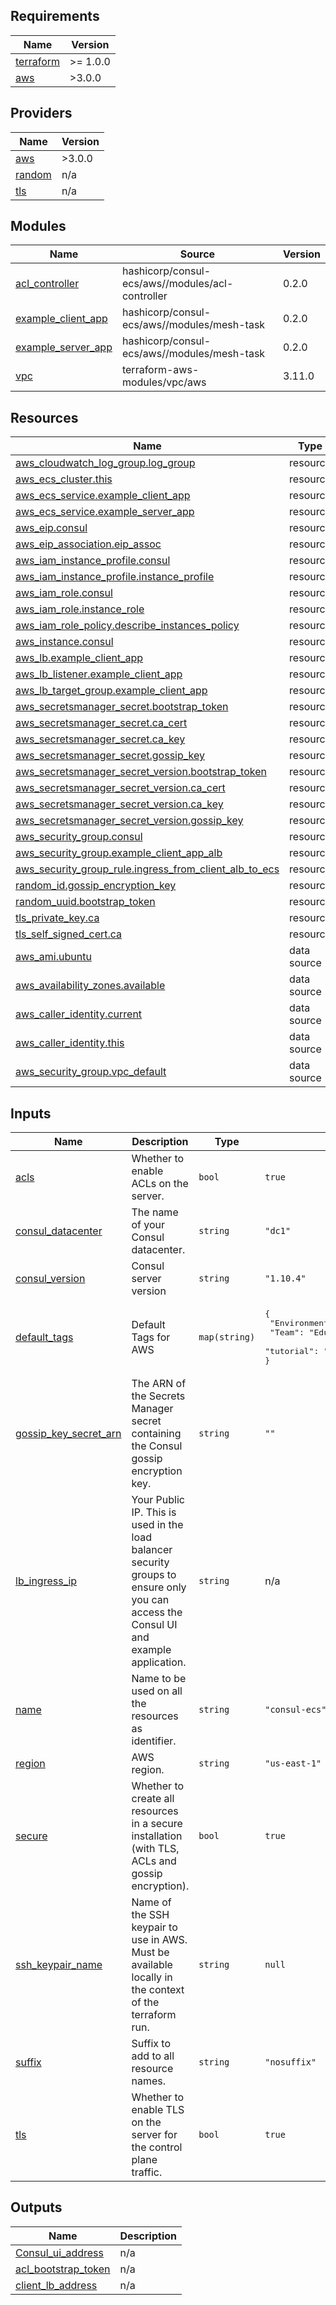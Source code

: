 ## Requirements

| Name | Version |
|------|---------|
| <a name="requirement_terraform"></a> [terraform](#requirement\_terraform) | >= 1.0.0 |
| <a name="requirement_aws"></a> [aws](#requirement\_aws) | >3.0.0 |

## Providers

| Name | Version |
|------|---------|
| <a name="provider_aws"></a> [aws](#provider\_aws) | >3.0.0 |
| <a name="provider_random"></a> [random](#provider\_random) | n/a |
| <a name="provider_tls"></a> [tls](#provider\_tls) | n/a |

## Modules

| Name | Source | Version |
|------|--------|---------|
| <a name="module_acl_controller"></a> [acl\_controller](#module\_acl\_controller) | hashicorp/consul-ecs/aws//modules/acl-controller | 0.2.0 |
| <a name="module_example_client_app"></a> [example\_client\_app](#module\_example\_client\_app) | hashicorp/consul-ecs/aws//modules/mesh-task | 0.2.0 |
| <a name="module_example_server_app"></a> [example\_server\_app](#module\_example\_server\_app) | hashicorp/consul-ecs/aws//modules/mesh-task | 0.2.0 |
| <a name="module_vpc"></a> [vpc](#module\_vpc) | terraform-aws-modules/vpc/aws | 3.11.0 |

## Resources

| Name | Type |
|------|------|
| [aws_cloudwatch_log_group.log_group](https://registry.terraform.io/providers/hashicorp/aws/latest/docs/resources/cloudwatch_log_group) | resource |
| [aws_ecs_cluster.this](https://registry.terraform.io/providers/hashicorp/aws/latest/docs/resources/ecs_cluster) | resource |
| [aws_ecs_service.example_client_app](https://registry.terraform.io/providers/hashicorp/aws/latest/docs/resources/ecs_service) | resource |
| [aws_ecs_service.example_server_app](https://registry.terraform.io/providers/hashicorp/aws/latest/docs/resources/ecs_service) | resource |
| [aws_eip.consul](https://registry.terraform.io/providers/hashicorp/aws/latest/docs/resources/eip) | resource |
| [aws_eip_association.eip_assoc](https://registry.terraform.io/providers/hashicorp/aws/latest/docs/resources/eip_association) | resource |
| [aws_iam_instance_profile.consul](https://registry.terraform.io/providers/hashicorp/aws/latest/docs/resources/iam_instance_profile) | resource |
| [aws_iam_instance_profile.instance_profile](https://registry.terraform.io/providers/hashicorp/aws/latest/docs/resources/iam_instance_profile) | resource |
| [aws_iam_role.consul](https://registry.terraform.io/providers/hashicorp/aws/latest/docs/resources/iam_role) | resource |
| [aws_iam_role.instance_role](https://registry.terraform.io/providers/hashicorp/aws/latest/docs/resources/iam_role) | resource |
| [aws_iam_role_policy.describe_instances_policy](https://registry.terraform.io/providers/hashicorp/aws/latest/docs/resources/iam_role_policy) | resource |
| [aws_instance.consul](https://registry.terraform.io/providers/hashicorp/aws/latest/docs/resources/instance) | resource |
| [aws_lb.example_client_app](https://registry.terraform.io/providers/hashicorp/aws/latest/docs/resources/lb) | resource |
| [aws_lb_listener.example_client_app](https://registry.terraform.io/providers/hashicorp/aws/latest/docs/resources/lb_listener) | resource |
| [aws_lb_target_group.example_client_app](https://registry.terraform.io/providers/hashicorp/aws/latest/docs/resources/lb_target_group) | resource |
| [aws_secretsmanager_secret.bootstrap_token](https://registry.terraform.io/providers/hashicorp/aws/latest/docs/resources/secretsmanager_secret) | resource |
| [aws_secretsmanager_secret.ca_cert](https://registry.terraform.io/providers/hashicorp/aws/latest/docs/resources/secretsmanager_secret) | resource |
| [aws_secretsmanager_secret.ca_key](https://registry.terraform.io/providers/hashicorp/aws/latest/docs/resources/secretsmanager_secret) | resource |
| [aws_secretsmanager_secret.gossip_key](https://registry.terraform.io/providers/hashicorp/aws/latest/docs/resources/secretsmanager_secret) | resource |
| [aws_secretsmanager_secret_version.bootstrap_token](https://registry.terraform.io/providers/hashicorp/aws/latest/docs/resources/secretsmanager_secret_version) | resource |
| [aws_secretsmanager_secret_version.ca_cert](https://registry.terraform.io/providers/hashicorp/aws/latest/docs/resources/secretsmanager_secret_version) | resource |
| [aws_secretsmanager_secret_version.ca_key](https://registry.terraform.io/providers/hashicorp/aws/latest/docs/resources/secretsmanager_secret_version) | resource |
| [aws_secretsmanager_secret_version.gossip_key](https://registry.terraform.io/providers/hashicorp/aws/latest/docs/resources/secretsmanager_secret_version) | resource |
| [aws_security_group.consul](https://registry.terraform.io/providers/hashicorp/aws/latest/docs/resources/security_group) | resource |
| [aws_security_group.example_client_app_alb](https://registry.terraform.io/providers/hashicorp/aws/latest/docs/resources/security_group) | resource |
| [aws_security_group_rule.ingress_from_client_alb_to_ecs](https://registry.terraform.io/providers/hashicorp/aws/latest/docs/resources/security_group_rule) | resource |
| [random_id.gossip_encryption_key](https://registry.terraform.io/providers/hashicorp/random/latest/docs/resources/id) | resource |
| [random_uuid.bootstrap_token](https://registry.terraform.io/providers/hashicorp/random/latest/docs/resources/uuid) | resource |
| [tls_private_key.ca](https://registry.terraform.io/providers/hashicorp/tls/latest/docs/resources/private_key) | resource |
| [tls_self_signed_cert.ca](https://registry.terraform.io/providers/hashicorp/tls/latest/docs/resources/self_signed_cert) | resource |
| [aws_ami.ubuntu](https://registry.terraform.io/providers/hashicorp/aws/latest/docs/data-sources/ami) | data source |
| [aws_availability_zones.available](https://registry.terraform.io/providers/hashicorp/aws/latest/docs/data-sources/availability_zones) | data source |
| [aws_caller_identity.current](https://registry.terraform.io/providers/hashicorp/aws/latest/docs/data-sources/caller_identity) | data source |
| [aws_caller_identity.this](https://registry.terraform.io/providers/hashicorp/aws/latest/docs/data-sources/caller_identity) | data source |
| [aws_security_group.vpc_default](https://registry.terraform.io/providers/hashicorp/aws/latest/docs/data-sources/security_group) | data source |

## Inputs

| Name | Description | Type | Default | Required |
|------|-------------|------|---------|:--------:|
| <a name="input_acls"></a> [acls](#input\_acls) | Whether to enable ACLs on the server. | `bool` | `true` | no |
| <a name="input_consul_datacenter"></a> [consul\_datacenter](#input\_consul\_datacenter) | The name of your Consul datacenter. | `string` | `"dc1"` | no |
| <a name="input_consul_version"></a> [consul\_version](#input\_consul\_version) | Consul server version | `string` | `"1.10.4"` | no |
| <a name="input_default_tags"></a> [default\_tags](#input\_default\_tags) | Default Tags for AWS | `map(string)` | <pre>{<br>  "Environment": "dev",<br>  "Team": "Education-Consul",<br>  "tutorial": "Service mesh with ECS and Consul on EC2"<br>}</pre> | no |
| <a name="input_gossip_key_secret_arn"></a> [gossip\_key\_secret\_arn](#input\_gossip\_key\_secret\_arn) | The ARN of the Secrets Manager secret containing the Consul gossip encryption key. | `string` | `""` | no |
| <a name="input_lb_ingress_ip"></a> [lb\_ingress\_ip](#input\_lb\_ingress\_ip) | Your Public IP. This is used in the load balancer security groups to ensure only you can access the Consul UI and example application. | `string` | n/a | yes |
| <a name="input_name"></a> [name](#input\_name) | Name to be used on all the resources as identifier. | `string` | `"consul-ecs"` | no |
| <a name="input_region"></a> [region](#input\_region) | AWS region. | `string` | `"us-east-1"` | no |
| <a name="input_secure"></a> [secure](#input\_secure) | Whether to create all resources in a secure installation (with TLS, ACLs and gossip encryption). | `bool` | `true` | no |
| <a name="input_ssh_keypair_name"></a> [ssh\_keypair\_name](#input\_ssh\_keypair\_name) | Name of the SSH keypair to use in AWS. Must be available locally in the context of the terraform run. | `string` | `null` | no |
| <a name="input_suffix"></a> [suffix](#input\_suffix) | Suffix to add to all resource names. | `string` | `"nosuffix"` | no |
| <a name="input_tls"></a> [tls](#input\_tls) | Whether to enable TLS on the server for the control plane traffic. | `bool` | `true` | no |

## Outputs

| Name | Description |
|------|-------------|
| <a name="output_Consul_ui_address"></a> [Consul\_ui\_address](#output\_Consul\_ui\_address) | n/a |
| <a name="output_acl_bootstrap_token"></a> [acl\_bootstrap\_token](#output\_acl\_bootstrap\_token) | n/a |
| <a name="output_client_lb_address"></a> [client\_lb\_address](#output\_client\_lb\_address) | n/a |
